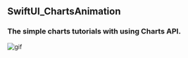 ## SwiftUI_ChartsAnimation 
### The simple charts tutorials with using Charts API. 
![gif](https://media.giphy.com/media/v1.Y2lkPTc5MGI3NjExdWx4OHFtNGtsbncwYjVudDBsY2xsbzlzcmppamJ3c2pybmVoeHZjMiZlcD12MV9pbnRlcm5hbF9naWZfYnlfaWQmY3Q9Zw/hIkcYamyktDqK1vOj6/giphy.gif)
